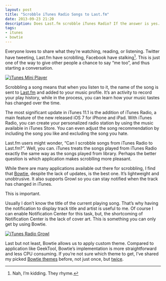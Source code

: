 ```yaml
---
layout: post
title: "Scrobble iTunes Radio Songs to Last.fm"
date: 2013-09-23 21:20
description: Does Last.fm scrobble iTunes Radio? If the answer is yes. Then which app is the recommended one?
tags:
- itunes
- bowtie
---
```


Everyone loves to share what they’re watching, reading, or listening. Twitter have tweeting, Last.fm have scroblling, Facebook have stalking[^1]. This is just one of the way to give other people a chance to say “me too”, and thus starting a conversation.

<!--more-->

[ ![iTunes Mini Player][img1] ](http://images.sayzlim.net/2013/09/itunes_radio.jpg "iTunes Mini Player")

[img1]: http://images.sayzlim.net/2013/09/itunes_radio.jpg "iTunes Mini Player"

Scrobbling a song means that when you listen to it, the name of the song is sent to [Last.fm][1] and added to your music profile. It’s an activity to record your play history, while in the process, you can learn how your music tastes has changed over the time.

The most significant update in iTunes 11.1 is the addition of iTunes Radio, a main feature of the new released iOS 7 for iPhone and iPad. With iTunes Radio, you can create your personalized radio station by using the music available in iTunes Store. You can even adjust the song recommendation by including the song you like and excluding the song you hate.

Last.fm users might wonder, “Can I scrobble songs from iTunes Radio to Last.fm?”. Well, you can. iTunes treats the songs played from iTunes Radio exactly the same way as the songs played from library. Perhaps the better question is which application makes scroblling more pleasant.

While there are many applications available out there for scrobbling, I find that [Bowtie][4], despite the lack of updates, is the best one. It’s lightweight and unobtrusive. It also supports Growl so you can stay notified when the track has changed in iTunes.

This is important.

Usually I don’t know the title of the current playing song. That’s why having the notification to display track title and artist is useful to me. Of course I can enable Notification Center for this task, but, the shortcoming of Notification Center is the lack of cover art. This is something you can only get by using Bowtie.

[ ![iTunes Radio Growl][img2] ](http://images.sayzlim.net/2013/09/itunes_radio_growl.jpg "iTunes Radio Growl")

[img2]: http://images.sayzlim.net/2013/09/itunes_radio_growl.jpg "iTunes Radio Growl"

Last but not least, Bowtie allows us to apply custom theme. Compared to application like GeekTool, Bowtie’s implementation is more straightforward and less CPU consuming. If you’re not sure which theme to get, I’ve shared my picked [Bowtie themes][2] before, not just once, but [twice][3].

[^1]: Nah, I’m kidding. They rhyme.

[1]: http://www.last.fm/ "Last.fm - Listen to free music with internet radio and the largest ..."
[2]: http://sayzlim.net/3-bowtie-themes-to-beautify-your-desktop/ "3 Bowtie Themes to Beautify Your Desktop | Sayz Lim"
[3]: http://sayzlim.net/best-bowtie-themes "4 Best Bowtie Themes to Decorate Your Mac | Sayz Lim"
[4]: http://bowtieapp.com/ "Bowtie"
